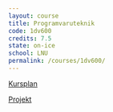 ```yaml
---
layout: course
title: Programvaruteknik
code: 1dv600
credits: 7.5
state: on-ice
school: LNU
permalink: /courses/1dv600/
---
```


[Kursplan](/files/courseplan/1dv600.pdf)

[Projekt]()